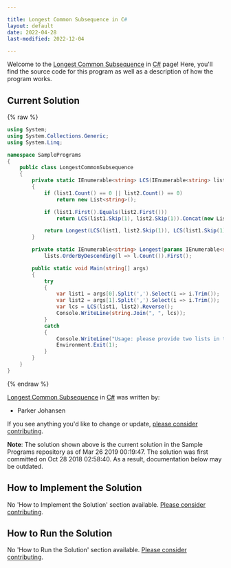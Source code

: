 ```yaml
---

title: Longest Common Subsequence in C#
layout: default
date: 2022-04-28
last-modified: 2022-12-04

---
```


Welcome to the [Longest Common Subsequence](https://sampleprograms.io/projects/longest-common-subsequence) in [C#](https://sampleprograms.io/languages/c-sharp) page! Here, you'll find the source code for this program as well as a description of how the program works.

## Current Solution

{% raw %}

```c#
using System;
using System.Collections.Generic;
using System.Linq;

namespace SamplePrograms
{
    public class LongestCommonSubsequence
    {
        private static IEnumerable<string> LCS(IEnumerable<string> list1, IEnumerable<string> list2)
        {
            if (list1.Count() == 0 || list2.Count() == 0)
                return new List<string>();

            if (list1.First().Equals(list2.First()))
                return LCS(list1.Skip(1), list2.Skip(1)).Concat(new List<string>() { list1.First() });

            return Longest(LCS(list1, list2.Skip(1)), LCS(list1.Skip(1), list2));
        }

        private static IEnumerable<string> Longest(params IEnumerable<string>[] lists) =>
            lists.OrderByDescending(l => l.Count()).First();

        public static void Main(string[] args)
        {
            try
            {
                var list1 = args[0].Split(',').Select(i => i.Trim());
                var list2 = args[1].Split(',').Select(i => i.Trim());
                var lcs = LCS(list1, list2).Reverse();
                Console.WriteLine(string.Join(", ", lcs));
            }
            catch
            {
                Console.WriteLine("Usage: please provide two lists in the format \"1, 2, 3, 4, 5\"");
                Environment.Exit(1);
            }
        }
    }
}
```

{% endraw %}

[Longest Common Subsequence](https://sampleprograms.io/projects/longest-common-subsequence) in [C#](https://sampleprograms.io/languages/c-sharp) was written by:

- Parker Johansen

If you see anything you'd like to change or update, [please consider contributing](https://github.com/TheRenegadeCoder/sample-programs).

**Note**: The solution shown above is the current solution in the Sample Programs repository as of Mar 26 2019 00:19:47. The solution was first committed on Oct 28 2018 02:58:40. As a result, documentation below may be outdated.

## How to Implement the Solution

No 'How to Implement the Solution' section available. [Please consider contributing](https://github.com/TheRenegadeCoder/sample-programs-website).

## How to Run the Solution

No 'How to Run the Solution' section available. [Please consider contributing](https://github.com/TheRenegadeCoder/sample-programs-website).